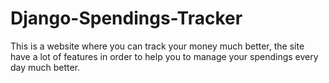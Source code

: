 # Django-Spendings-Tracker
This is a website where you can track your money much better, the site have a lot of features in order to help you to manage your spendings every day much better.
